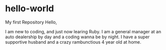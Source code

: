 # hello-world
My first Repository
Hello,

I am new to coding, and just now learing Ruby. I am a general manager at an auto dealership by day and a coding wanna be by night.
I have a super supportive husband and a crazy rambunctious 4 year old at home. 
